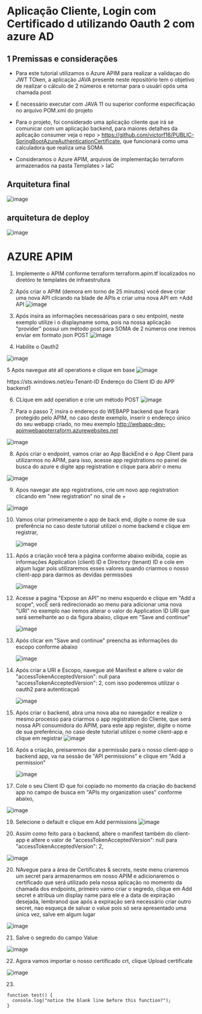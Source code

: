 # Aplicação Cliente, Login com Certificado d utilizando Oauth 2 com azure AD #

## 1 Premissas e considerações

 * Para este tutorial utilizamos o Azure APIM para realizar a validaçao do JWT TOken, a aplicação JAVA presente neste repositório tem o objetivo de realizar o cálculo de 2 números e retornar para o usuári opós uma chamada post

 * É necessário executar com JAVA 11 ou superior conforme especificação no arquivo POM.xml do projeto

 * Para o projeto, foi considerado uma aplicação cliente que irá se comunicar com um aplicação backend, para maiores detalhes da aplicação consumer veja o repo > https://github.com/victorf16/PUBLIC-SpringBootAzureAuthenticationCertificate, que funcionará como uma calculadora que realiza uma SOMA
  
 * Consideramos o Azure APIM, arquivos de implementação terraform armazenados na pasta Templates > IaC

## Arquitetura final

![image](https://github.com/victorf16/PUBLIC-SpringBootAzureAuthenticationCertificate-/assets/28166733/f4d87fab-ab47-40b3-a6e3-680b58e3ed1c)

## arquitetura de deploy

![image](https://github.com/victorf16/PUBLIC-SpringBootAzureAuthenticationCertificateProvider/assets/28166733/0128246e-f550-4f4b-b4e6-21b756f39b03)

# AZURE APIM
1. Implemente o APIM conforme terraform terraform.apim.tf localizados no diretóro te templates de infraestrutura
2. Após criar o APIM (demora em torno de 25 minutos) você deve criar uma nova API clicando na blade de APIs e criar uma nova API em +Add API ![image](https://github.com/victorf16/PUBLIC-SpringBootAzureAuthenticationCertificateProvider/assets/28166733/74eb6831-ecf0-458a-b8a9-3df010268900)

3. Após insira as informações necessárioas para o seu entpoint, neste exemplo utilize i o displayname soma, pois na nossa aplicação "provider" possui um método post para SOMA de 2 números one iremos enviar em formato json POST
 ![image](https://github.com/victorf16/PUBLIC-SpringBootAzureAuthenticationCertificateProvider/assets/28166733/cc8d2fc2-07aa-452d-91e7-47d2e1c09875)


4. Habilite o Oauth2
   
![image](https://github.com/victorf16/PUBLIC-SpringBootAzureAuthenticationCertificateProvider/assets/28166733/e53af5cd-91c8-44ab-9884-e1059f7e2c56)

5 Após navegue até all operations e clique em base 
![image](https://github.com/victorf16/PUBLIC-SpringBootAzureAuthenticationCertificateProvider/assets/28166733/1fa7a428-b292-4f31-bdb1-27ea8b540b4c)


<!-- 

    IMPORTANT: 

    - Policy elements can appear only within the <inbound>, <outbound>, <backend> section elements. 

    - To apply a policy to the incoming request (before it is forwarded to the backend service), place a corresponding policy element within the <inbound> section element. 

    - To apply a policy to the outgoing response (before it is sent back to the caller), place a corresponding policy element within the <outbound> section element. 

    - To add a policy, place the cursor at the desired insertion point and select a policy from the sidebar. 

    - To remove a policy, delete the corresponding policy statement from the policy document. 

    - Position the <base> element within a section element to inherit all policies from the corresponding section element in the enclosing scope. 

    - Remove the <base> element to prevent inheriting policies from the corresponding section element in the enclosing scope. 

    - Policies are applied in the order of their appearance, from the top down. 

    - Comments within policy elements are not supported and may disappear. Place your comments between policy elements or at a higher level scope. 

-->

<policies>
    <inbound>
        <base />
        <authentication-certificate thumbprint="A0C8F954707B196CE31F474ADD0A1FD01AE97567" />
        <validate-jwt header-name="Authorization" failed-validation-httpcode="401" failed-validation-error-message="Unauthorized. Access token is missing or invalid.">
            <openid-config url="https://login.microsoftonline.com/Seu-Tenant/v2.0/.well-known/openid-configuration" />
            <issuers>
                <issuer>https://sts.windows.net/eu-Tenant-ID</issuer>
            </issuers>
            <required-claims>
                <claim name="aud">
                    <value>Endereço do Client ID do APP backend1</value>
                </claim>
            </required-claims>
        </validate-jwt>
    </inbound>
    <backend>
        <base />
    </backend>
    <outbound>
        <base />
    </outbound>
    <on-error>
        <base />
    </on-error>
</policies>


6. CLique em add operation e crie um método POST 
 ![image](https://github.com/victorf16/PUBLIC-SpringBootAzureAuthenticationCertificateProvider/assets/28166733/a4930f3e-8d7a-48b8-a4bf-247eee4c2862)

7. Para o passo 7, insira o endereço do WEBAPP backend que ficará protegido pelo APIM, no  caso deste exemplo, inserir o endereço único do seu webapp criado, no meu exemplo http://webapp-dev-apimwebappterraform.azurewebsites.net
  
![image](https://github.com/victorf16/PUBLIC-SpringBootAzureAuthenticationCertificateProvider/assets/28166733/0f7dce0b-8180-414d-9be1-2859e72d8af6)

8. Após criar o endpoint, vamos criar ao App BackEnd e o App Client para utilizarmos no APIM, para isso, acesse app registrations no painel de busca do azure e digite app registration e clique para abrir o menu 

 ![image](https://github.com/victorf16/PUBLIC-SpringBootAzureAuthenticationCertificateProvider/assets/28166733/2111a384-21fa-4624-8574-7768bafe6627)

9. Apos navegar ate app registrations, crie um novo app registration clicando em "new registration" no sinal de + 

![image](https://github.com/victorf16/PUBLIC-SpringBootAzureAuthenticationCertificateProvider/assets/28166733/50bf2066-9e79-41cd-92ba-e4bec1a635b0)  


10. Vamos criar primeiramente o app de back end,  digite o nome de sua preferência no caso deste tutorial utilizei o nome backend e clique em registrar,

     ![image](https://github.com/victorf16/PUBLIC-SpringBootAzureAuthenticationCertificateProvider/assets/28166733/ce444cb5-4c31-4bed-afe1-9c509c399925)
       


11. Após a criação você tera a página conforme abaixo exibida, copie as informações Application (client) ID e Directory (tenant) ID e cole em algum lugar pois utilizaremos esses valores quando criarmos o nosso client-app para darmos as devidas permissões

 
    ![image](https://github.com/victorf16/PUBLIC-SpringBootAzureAuthenticationCertificateProvider/assets/28166733/2e4a0f45-9dd1-49ff-96b6-0e2b877cb29c)


12. Acesse a pagina "Expose an API" no menu esquerdo e clique em "Add a scope", vocÊ será redirecionado ao menu para adicionar uma nova "URI" no exemplo nao iremos alterar o valor do Application ID URI que será semelhante ao o da figura abaixo, clique em "Save and continue"

    ![image](https://github.com/victorf16/PUBLIC-SpringBootAzureAuthenticationCertificateProvider/assets/28166733/99cc6522-5198-4a03-b16c-faeb9c1c4829)
    
13. Após clicar em "Save and continue" preencha as informações do escopo conforme abaixo

    ![image](https://github.com/victorf16/PUBLIC-SpringBootAzureAuthenticationCertificateProvider/assets/28166733/16fd37b7-f387-4e33-99ef-eddcc485cb5f)

14. Após criar a URI e Escopo, navegue até Manifest e altere o valor de "accessTokenAcceptedVersion": null para "accessTokenAcceptedVersion": 2,
    com isso poderemos utilizar o oauth2 para autenticaçaõ

    ![image](https://github.com/victorf16/PUBLIC-SpringBootAzureAuthenticationCertificateProvider/assets/28166733/531f0785-2c13-47e7-bfa6-9ac286ad4578)


16. Após criar o backend, abra uma nova aba no navegador e realize o mesmo processo para criarmos o app registration do Cliente, que será nossa API consumidora do APIM, para este app register, digite o nome de sua preferência, no caso deste tutorial utilizei o nome client-app e clique em registrar
    ![image](https://github.com/victorf16/PUBLIC-SpringBootAzureAuthenticationCertificateProvider/assets/28166733/58bb97ae-b681-45b8-aa65-019b05d61514)


17. Após a criação, preisaremos dar a permissão para o nosso client-app o backend app, va na sessão de "API permissions" e clique em "Add a permission"

    ![image](https://github.com/victorf16/PUBLIC-SpringBootAzureAuthenticationCertificateProvider/assets/28166733/e4930ea1-5eb0-4cfd-ac47-a2d77fb0b890)

18. Cole o seu Client ID que foi copiado no momento da criação do backend app no campo de busca em "APIs my organization uses" conforme abaixo, 

![image](https://github.com/victorf16/PUBLIC-SpringBootAzureAuthenticationCertificateProvider/assets/28166733/1cbc7cc4-c19e-4663-850f-2be63cbf4637)

  
19. Selecione o default e clique em Add permissions
![image](https://github.com/victorf16/PUBLIC-SpringBootAzureAuthenticationCertificateProvider/assets/28166733/1fe20053-b8f1-44ac-989e-854c30c71ea4)

20. Assim como feito para o backend, altere o manifest também do client-app e altere o valor de "accessTokenAcceptedVersion": null para "accessTokenAcceptedVersion": 2,

 ![image](https://github.com/victorf16/PUBLIC-SpringBootAzureAuthenticationCertificateProvider/assets/28166733/2f51049a-daba-4f7f-b48b-292754a50525)


20. NAvegue para a área de Certificates & secrets, neste menu criaremos um secret para armazenarmos em nosso APIM e adicionaremos o certificado que será utilizado pela nossa aplicação no momento da chamada dos endpoints, primeiro vamo criar o segredo, clique em Add secret e atribua um display name para ele e a data de expiração desejada, lembranod que após a expiração será necessário criar outro secret, nao esqueça de salvar o value pois só sera apresentado uma única vez, salve em algum lugar

![image](https://github.com/victorf16/PUBLIC-SpringBootAzureAuthenticationCertificateProvider/assets/28166733/f6ec84e1-2da8-489a-8161-f19176473e77)

21. Salve o segredo do campo Value

![image](https://github.com/victorf16/PUBLIC-SpringBootAzureAuthenticationCertificateProvider/assets/28166733/2ac1340e-99cd-44fa-8a98-ed69fcd7d740)

22. Agora vamos importar o nosso certificado crt, clique Upload certificate

![image](https://github.com/victorf16/PUBLIC-SpringBootAzureAuthenticationCertificateProvider/assets/28166733/335eef0e-9748-42a9-8021-8709a8c672cd)


23. 


    
    

```
function test() {
  console.log("notice the blank line before this function?");
}
```


